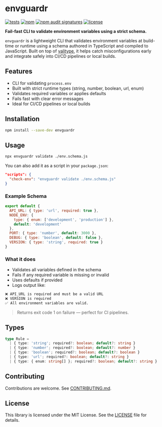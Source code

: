 # envguardr

[![tests](https://github.com/fontebasso/envguardr/actions/workflows/tests.yml/badge.svg)](https://github.com/fontebasso/envguardr/actions/workflows/tests.yml)
[![npm](https://img.shields.io/npm/v/envguardr)](https://www.npmjs.com/package/envguardr)
[![npm audit signatures](https://img.shields.io/badge/npm%20audit-signed%20%26%20attested-brightgreen?logo=npm)](https://docs.npmjs.com/generating-provenance-statements)
[![license](https://img.shields.io/npm/l/envguardr)](LICENSE)

**Fail-fast CLI to validate environment variables using a strict schema.**

`envguardr` is a lightweight CLI that validates environment variables at build-time or runtime using a schema authored in TypeScript and compiled to JavaScript. Built on top of [valitype](https://www.npmjs.com/package/valitype), it helps catch misconfigurations early and integrate safely into CI/CD pipelines or local builds.

## Features

- CLI for validating `process.env`
- Built with strict runtime types (string, number, boolean, url, enum)
- Validates required variables or applies defaults
- Fails fast with clear error messages
- Ideal for CI/CD pipelines or local builds

## Installation

```bash
npm install --save-dev envguardr
```

## Usage

```bash
npx envguardr validate ./env.schema.js
```

You can also add it as a script in your `package.json`:

```json
"scripts": {
  "check-env": "envguardr validate ./env.schema.js"
}
```

### Example Schema

```js
export default {
  API_URL: { type: 'url', required: true },
  NODE_ENV: {
    type: { enum: ['development', 'production'] },
    default: 'development'
  },
  PORT: { type: 'number', default: 3000 },
  DEBUG: { type: 'boolean', default: false },
  VERSION: { type: 'string', required: true }
}
```

### What it does

- Validates all variables defined in the schema
- Fails if any required variable is missing or invalid
- Uses defaults if provided
- Logs output like:

```bash
❌ API_URL is required and must be a valid URL
❌ VERSION is required
✅ All environment variables are valid.
```

> Returns exit code 1 on failure — perfect for CI pipelines.

## Types

```ts
type Rule =
  | { type: 'string'; required?: boolean; default?: string }
  | { type: 'number'; required?: boolean; default?: number }
  | { type: 'boolean'; required?: boolean; default?: boolean }
  | { type: 'url'; required?: boolean; default?: string }
  | { type: { enum: string[] }; required?: boolean; default?: string }
```

## Contributing

Contributions are welcome. See [CONTRIBUTING.md](CONTRIBUTING.md).

## License

This library is licensed under the MIT License. See the [LICENSE](LICENSE) file for details.
